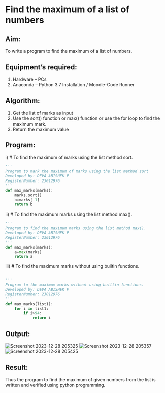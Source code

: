 # Find the maximum of a list of numbers
## Aim:
To write a program to find the maximum of a list of numbers.
## Equipment’s required:
1.	Hardware – PCs
2.	Anaconda – Python 3.7 Installation / Moodle-Code Runner
## Algorithm:
1.	Get the list of marks as input
2.	Use the sort() function or max() function or use the for loop to find the maximum mark.
3.	Return the maximum value
## Program:

i)	# To find the maximum of marks using the list method sort.
```Python
''' 
Program to mark the maximum of marks using the list method sort
Developed by: DEVA ABISHEK P
RegisterNumber: 23012976
'''
def max_marks(marks):
    marks.sort()
    b=marks[-1]
    return b


```

ii)	# To find the maximum marks using the list method max().
```Python
''' 
Program to find the maximum marks using the list method max().
Developed by: DEVA ABISHEK P
RegisterNumber: 23012976
'''
def max_marks(marks):
    a=max(marks)
    return a


```

iii) # To find the maximum marks without using builtin functions.
```Python

''' 
Program to the maximum marks without using builtin functions.
Developed by: DEVA ABISHEK P
RegisterNumber: 23012976
'''
def max_marks(list1):
    for i in list1:
        if i>94:
            return i

```
## Output:
![Screenshot 2023-12-28 205325](https://github.com/etjabajasphin/FindMaximum/assets/150319305/30cb9c67-237a-4fa1-a682-660a741ddc64)
![Screenshot 2023-12-28 205357](https://github.com/etjabajasphin/FindMaximum/assets/150319305/87f18c90-0b2e-4889-978b-bc061a3bfe86)
![Screenshot 2023-12-28 205425](https://github.com/etjabajasphin/FindMaximum/assets/150319305/2f5f66eb-9355-4987-8158-827586af6ed6)

## Result:
Thus the program to find the maximum of given numbers from the list is written and verified using python programming.
